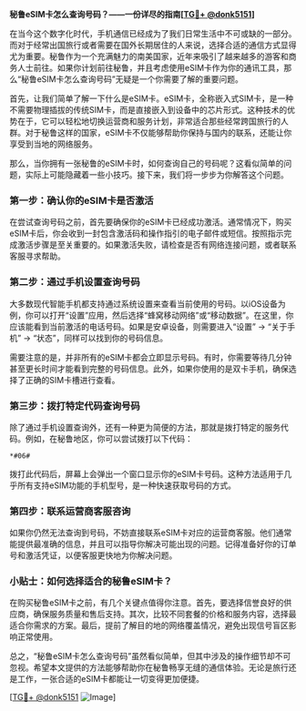 **秘鲁eSIM卡怎么查询号码？——一份详尽的指南[[TG💪+ @donk5151](https://t.me/s/donk5151)]**

在当今这个数字化时代，手机通信已经成为了我们日常生活中不可或缺的一部分。而对于经常出国旅行或者需要在国外长期居住的人来说，选择合适的通信方式显得尤为重要。秘鲁作为一个充满魅力的南美国家，近年来吸引了越来越多的游客和商务人士前往。如果你计划前往秘鲁，并且考虑使用eSIM卡作为你的通讯工具，那么“秘鲁eSIM卡怎么查询号码”无疑是一个你需要了解的重要问题。

首先，让我们简单了解一下什么是eSIM卡。eSIM卡，全称嵌入式SIM卡，是一种不需要物理插拔的传统SIM卡，而是直接嵌入到设备中的芯片形式。这种技术的优势在于，它可以轻松地切换运营商和服务计划，非常适合那些经常跨国旅行的人群。对于秘鲁这样的国家，eSIM卡不仅能够帮助你保持与国内的联系，还能让你享受到当地的网络服务。

那么，当你拥有一张秘鲁的eSIM卡时，如何查询自己的号码呢？这看似简单的问题，实际上可能隐藏着一些小技巧。接下来，我们将一步步为你解答这个问题。

### 第一步：确认你的eSIM卡是否激活

在尝试查询号码之前，首先要确保你的eSIM卡已经成功激活。通常情况下，购买eSIM卡后，你会收到一封包含激活码和操作指引的电子邮件或短信。按照指示完成激活步骤是至关重要的。如果激活失败，请检查是否有网络连接问题，或者联系客服寻求帮助。

### 第二步：通过手机设置查询号码

大多数现代智能手机都支持通过系统设置来查看当前使用的号码。以iOS设备为例，你可以打开“设置”应用，然后选择“蜂窝移动网络”或“移动数据”。在这里，你应该能看到当前激活的电话号码。如果是安卓设备，则需要进入“设置” -> “关于手机” -> “状态”，同样可以找到你的号码信息。

需要注意的是，并非所有的eSIM卡都会立即显示号码。有时，你需要等待几分钟甚至更长时间才能看到完整的号码信息。此外，如果你使用的是双卡手机，确保选择了正确的SIM卡槽进行查看。

### 第三步：拨打特定代码查询号码

除了通过手机设置查询外，还有一种更为简便的方法，那就是拨打特定的服务代码。例如，在秘鲁地区，你可以尝试拨打以下代码：

```
*#06#
```

拨打此代码后，屏幕上会弹出一个窗口显示你的eSIM卡号码。这种方法适用于几乎所有支持eSIM功能的手机型号，是一种快速获取号码的方式。

### 第四步：联系运营商客服咨询

如果你仍然无法查询到号码，不妨直接联系eSIM卡对应的运营商客服。他们通常能提供最准确的信息，并且可以指导你解决可能出现的问题。记得准备好你的订单号和激活凭证，以便客服更快地为你解决问题。

### 小贴士：如何选择适合的秘鲁eSIM卡？

在购买秘鲁eSIM卡之前，有几个关键点值得你注意。首先，要选择信誉良好的供应商，确保服务质量和售后支持。其次，比较不同套餐的价格和服务内容，选择最适合你需求的方案。最后，提前了解目的地的网络覆盖情况，避免出现信号盲区影响正常使用。

总之，“秘鲁eSIM卡怎么查询号码”虽然看似简单，但其中涉及的操作细节却不可忽视。希望本文提供的方法能够帮助你在秘鲁畅享无缝的通信体验。无论是旅行还是工作，一张合适的eSIM卡都能让一切变得更加便捷。

[[TG💪+ @donk5151](https://t.me/s/donk5151) ![Image](https://i.postimg.cc/rwNCRYN7/Snipaste-2025-04-30-17-27-05.png)]